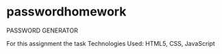 # passwordhomework
PASSWORD GENERATOR 

For this assignment the task
Technologies Used: HTML5, CSS, JavaScript 